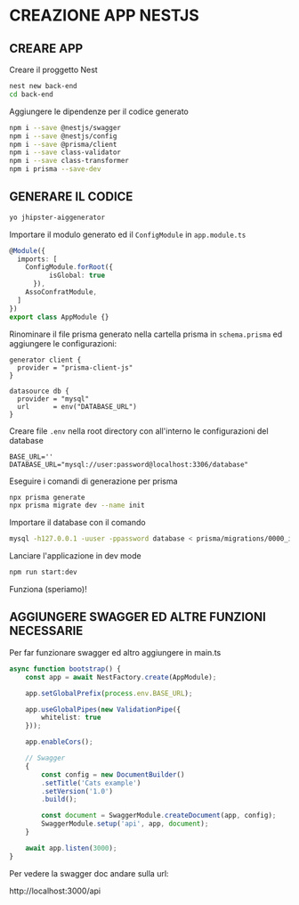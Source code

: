 # CREAZIONE APP NESTJS

## CREARE APP

Creare il proggetto Nest
```bash
nest new back-end
cd back-end
```

Aggiungere le dipendenze per il codice generato
```bash
npm i --save @nestjs/swagger
npm i --save @nestjs/config
npm i --save @prisma/client
npm i --save class-validator
npm i --save class-transformer
npm i prisma --save-dev
```

## GENERARE IL CODICE
```bash
yo jhipster-aiggenerator
```

Importare il modulo generato ed il `ConfigModule` in `app.module.ts`
```TypeScript
@Module({
  imports: [
    ConfigModule.forRoot({
		  isGlobal: true
	  }),
    AssoConfratModule,
  ]
})
export class AppModule {}
```

Rinominare il file prisma generato nella cartella prisma in `schema.prisma` ed aggiungere le configurazioni:
```Prisma
generator client {
  provider = "prisma-client-js"
}

datasource db {
  provider = "mysql"
  url      = env("DATABASE_URL")
}
```

Creare file `.env` nella root directory con all'interno le configurazioni del database
```
BASE_URL=''
DATABASE_URL="mysql://user:password@localhost:3306/database"
```

Eseguire i comandi di generazione per prisma
```bash
npx prisma generate
npx prisma migrate dev --name init
```

Importare il database con il comando
```bash
mysql -h127.0.0.1 -uuser -ppassword database < prisma/migrations/0000_init/migration.sql
```

Lanciare l'applicazione in dev mode
```bash
npm run start:dev
```
Funziona (speriamo)!

## AGGIUNGERE SWAGGER ED ALTRE FUNZIONI NECESSARIE

Per far funzionare swagger ed altro aggiungere in main.ts
```TypeScript
async function bootstrap() {
    const app = await NestFactory.create(AppModule);

	app.setGlobalPrefix(process.env.BASE_URL);

	app.useGlobalPipes(new ValidationPipe({
		whitelist: true
	}));

	app.enableCors();

    // Swagger
    {
        const config = new DocumentBuilder()
        .setTitle('Cats example')
        .setVersion('1.0')
        .build();

        const document = SwaggerModule.createDocument(app, config);
        SwaggerModule.setup('api', app, document);
    }

    await app.listen(3000);
}
```
Per vedere la swagger doc andare sulla url:

http://localhost:3000/api
